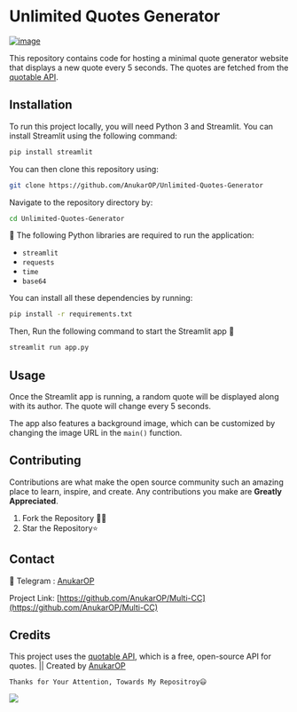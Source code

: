 # Unlimited Quotes Generator

<a href="https://github.com/AnukarOP"><img src="https://i.ibb.co/kHSshpS/image.png" alt="image" border="0"></a>

This repository contains code for hosting a minimal quote generator website that displays a new quote every 5 seconds. The quotes are fetched from the [quotable API](https://api.quotable.io/). 

## Installation

To run this project locally, you will need Python 3 and Streamlit. You can install Streamlit using the following command:

```bash
pip install streamlit
```

You can then clone this repository using:

```bash
git clone https://github.com/AnukarOP/Unlimited-Quotes-Generator
```

Navigate to the repository directory by:

```bash
cd Unlimited-Quotes-Generator
```

📜 The following Python libraries are required to run the application:

- `streamlit`
- `requests`
- `time`
- `base64`

You can install all these dependencies by running:

```sh
pip install -r requirements.txt
```

Then, Run the following command to start the Streamlit app 🚀

```bash
streamlit run app.py
```

## Usage

Once the Streamlit app is running, a random quote will be displayed along with its author. The quote will change every 5 seconds. 

The app also features a background image, which can be customized by changing the image URL in the `main()` function.

## Contributing

Contributions are what make the open source community such an amazing place to learn, inspire, and create. Any contributions you make are **Greatly Appreciated**.

1. Fork the Repository 🤝🏻
2. Star the Repository⭐

## Contact
🚀 Telegram : [AnukarOP](telegram.me/AnukarOP)

Project Link: [https://github.com/AnukarOP/Multi-CC](https://github.com/AnukarOP/Multi-CC)

## Credits

This project uses the [quotable API](https://api.quotable.io/), which is a free, open-source API for quotes. || Created by [AnukarOP](https://github.com/AnukarOP)

```Thanks for Your Attention, Towards My Repositroy😃```
  

<p>
                                         <img src=https://visitor-badge.laobi.icu/badge?page_id=AnukarOP.readme />
</p>

